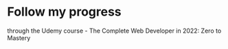 # Follow my progress
  through the Udemy course - The Complete Web Developer in 2022: Zero to Mastery
